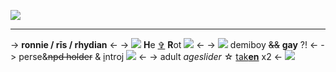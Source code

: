 ![](https://i.postimg.cc/Qt6ppHwS/169054904750808223.png) 
***
-> **ronnie / rīs / rhydian** <-
-> ![](https://i.postimg.cc/rwY6QThW/a67f219e.gif) **H**e   [✞]()   **R**ot ![](https://i.postimg.cc/85Q00zLF/0ddb67ee.gif) <-
-> ![](https://i.postimg.cc/tTpz6Zhz/f859348.gif) demiboy ~~&&~~ **gay** ?! <-
-> perse&~~npd holder~~ & [i](https://en.m.wikipedia.org/wiki/Ronnie_Radke)ntroj ![](https://i.postimg.cc/TYBJ75w4/31c5c151.gif) <-
-> adult *ageslider* ☆ [tak](https://rentry.co/badapdos)**[en](https://rentry.co/0mor1)** x2 <-
![](https://i.postimg.cc/R0YSKmGK/71-C3-C275-7391-485-B-AB98-3078471-E6-DE6.gif)